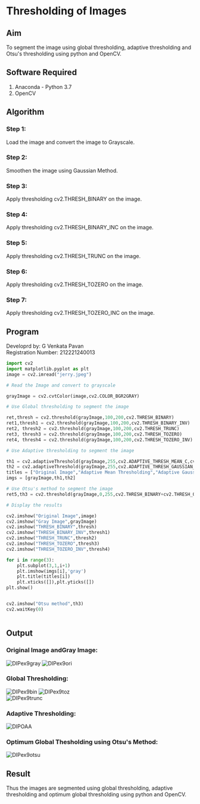 # Thresholding of Images
## Aim
To segment the image using global thresholding, adaptive thresholding and Otsu's thresholding using python and OpenCV.

## Software Required
1. Anaconda - Python 3.7
2. OpenCV

## Algorithm

### Step 1:
Load the image and convert the image to Grayscale.

### Step 2:
Smoothen the image using Gaussian Method.

### Step 3:
Apply thresholding cv2.THRESH_BINARY on the image.

### Step 4:
Apply thresholding cv2.THRESH_BINARY_INC on the image.

### Step 5:
Apply thresholding cv2.THRESH_TRUNC on the image.

### Step 6:
Apply thresholding cv2.THRESH_TOZERO on the image.

### Step 7:
Apply thresholding cv2.THRESH_TOZERO_INC on the image.
</br>
## Program
Developrd by: G Venkata Pavan</br>
Registration Number: 212221240013
```python
import cv2
import matplotlib.pyplot as plt
image = cv2.imread("jerry.jpeg")

# Read the Image and convert to grayscale

grayImage = cv2.cvtColor(image,cv2.COLOR_BGR2GRAY)

# Use Global thresholding to segment the image

ret,thresh = cv2.threshold(grayImage,100,200,cv2.THRESH_BINARY)
ret1,thresh1 = cv2.threshold(grayImage,100,200,cv2.THRESH_BINARY_INV)
ret2, thresh2 = cv2.threshold(grayImage,100,200,cv2.THRESH_TRUNC)
ret3, thresh3 = cv2.threshold(grayImage,100,200,cv2.THRESH_TOZERO)
ret4, thresh4 = cv2.threshold(grayImage,100,200,cv2.THRESH_TOZERO_INV)

# Use Adaptive thresholding to segment the image

th1 = cv2.adaptiveThreshold(grayImage,255,cv2.ADAPTIVE_THRESH_MEAN_C,cv2.THRESH_BINARY,11,2)
th2 = cv2.adaptiveThreshold(grayImage,255,cv2.ADAPTIVE_THRESH_GAUSSIAN_C,cv2.THRESH_BINARY,11,2)
titles = ["Original Image","Adaptive Mean Thresholding","Adaptive Gaussian Thresholding"]
imgs = [grayImage,th1,th2]

# Use Otsu's method to segment the image 
ret5,th3 = cv2.threshold(grayImage,0,255,cv2.THRESH_BINARY+cv2.THRESH_OTSU)

# Display the results

cv2.imshow("Original Image",image)
cv2.imshow("Gray Image",grayImage)
cv2.imshow("THRESH_BINARY",thresh)
cv2.imshow("THRESH_BINARY_INV",thresh1)
cv2.imshow("THRESH_TRUNC",thresh2)
cv2.imshow("THRESH_TOZERO",thresh3)
cv2.imshow("THRESH_TOZERO_INV",thresh4)

for i in range(3):
    plt.subplot(3,1,i+1)
    plt.imshow(imgs[i],'gray')
    plt.title(titles[i])
    plt.xticks([]),plt.yticks([])
plt.show()


cv2.imshow("Otsu method",th3)
cv2.waitKey(0)



```
## Output

### Original Image andGray Image:
![DIPex9gray](https://user-images.githubusercontent.com/94827772/169654240-3fa130db-4831-425f-b3eb-d8fabf700d71.png)
![DIPex9ori](https://user-images.githubusercontent.com/94827772/169654242-4baa15f9-c7f2-4f89-91d4-90a8c1d56085.png)

### Global Thresholding:
![DIPex9bin](https://user-images.githubusercontent.com/94827772/169654563-325e48bb-67d9-4269-b0bc-17d2c2c642da.png)
![DIPex9toz](https://user-images.githubusercontent.com/94827772/169654565-d7d20e86-6309-4e69-a839-518c8c981cd9.png)</br>
![DIPex9trunc](https://user-images.githubusercontent.com/94827772/169654566-e0631d90-7064-4cff-aabd-24076eaaa8c2.png)

### Adaptive Thresholding:
![DIPOAA](https://user-images.githubusercontent.com/94827772/169654578-f3cd0c5c-c0da-4676-a421-d983dd025216.png)

### Optimum Global Thesholding using Otsu's Method:
![DIPex9otsu](https://user-images.githubusercontent.com/94827772/169654591-11e2fcb3-b9cc-455e-a97a-7c232b37610c.png)


## Result
Thus the images are segmented using global thresholding, adaptive thresholding and optimum global thresholding using python and OpenCV.

